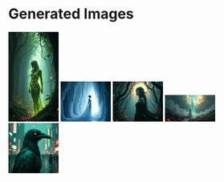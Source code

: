 # Generated Images



<img src="2025_07_04_01.png" width="100"/> <img src="2025_07_04_02.png" width="100"/> <img src="2025_07_04_03.png" width="100"/> <img src="2025_07_04_04.png" width="100"/> <img src="2025_07_04_05.png" width="100"/>